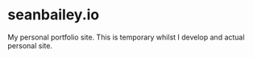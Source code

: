 
# seanbailey.io

My personal portfolio site. This is temporary whilst I develop and actual personal site.
